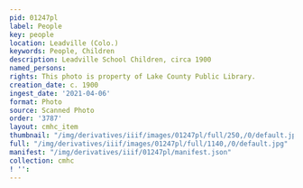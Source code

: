 ```yaml
---
pid: 01247pl
label: People
key: people
location: Leadville (Colo.)
keywords: People, Children
description: Leadville School Children, circa 1900
named_persons: 
rights: This photo is property of Lake County Public Library.
creation_date: c. 1900
ingest_date: '2021-04-06'
format: Photo
source: Scanned Photo
order: '3787'
layout: cmhc_item
thumbnail: "/img/derivatives/iiif/images/01247pl/full/250,/0/default.jpg"
full: "/img/derivatives/iiif/images/01247pl/full/1140,/0/default.jpg"
manifest: "/img/derivatives/iiif/01247pl/manifest.json"
collection: cmhc
! '': 
---
```


